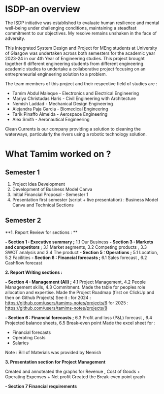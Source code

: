 # ISDP-an overview

The ISDP initiative was established to evaluate human resilience and mental well-being under challenging conditions, maintaining a steadfast commitment to our objectives. My resolve remains unshaken in the face of adversity.

This Integrated System Design and Project for MEng students at University of Glasgow was undertaken across both semesters for the academic year 2023-24 in our 4th Year of Engineering studies. This project brought together 6 different engineering students from different engineering academic studies to undertake a collaborative project focusing on an entrepreneurial engineering solution to a problem. 

The team members of this project and their respective field of studies are :

* Tamim Abdul Maleque - Electronics and Electrical Engineering
* Mariya Christudas Haris - Civil Engineering with Architecture
* Nemish Laddad - Mechanical Design Engineering
* Alejandra Paja Garcia - Biomedical Engineering
* Tarik Pinaffo Almeida - Aerospace Engineering
* Alex Smith - Aeronautical Engineering

Clean Currents is our company providing a solution to cleaning the waterways, particularly the rivers using a robotic technology solution. 
# What Tamim worked on ?
## Semester 1

1. Project Idea Development 
2. Development of Business Model Canva
3. Initial Financial Proposal - Semester 1 
4. Presentation first semester (script + live presentation) : Business Model Canva and Technical Sections

## Semester 2

**1. Report Review for sections : **

**- Section 1 : Executive summary ;** 1.1 Our Business 
**- Section 3 : Markets and competitors ;** 3.1 Market segments, 3.2 Competing products , 3.3 SWOT analysis and 3.4 The product
**- Section 5 : Operations ;** 5.1 Location, 5.2 Facilities
**- Section 6 : Financial forecasts ;** 6.1 Sales forecast , 6.2 Cashflow forecast

**2. Report Writing sections :**

**- Section 4 : Management (All) ;** 4.1 Project Management, 4.2 People Management skills, 4.3 Commitment.
Made the table for peoples role allocation and expertise. 
Made the Project Roadmap (first on ClickUp and then on Github Projects) 
See it : 
for 2024 : https://github.com/users/tamims-notes/projects/6
for 2025 : https://github.com/users/tamims-notes/projects/8

**- Section 6 : Financial forecasts ;** 6.3 Profit and loss (P&L) forecast , 6.4 Projected balance sheets, 6.5 Break-even point 
Made the excel sheet for : 

- Financial forecasts
- Operating Costs
- Salaries

Note : Bill of Materials was provided by Nemish

**3. Presentation section for Project Management**
 
Created and annoteated the graphs for Revenue , Cost of Goods + Operating Expenses + Net profit
Created the Break-even point graph 

**- Section 7 Financial requirements**
